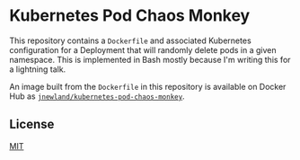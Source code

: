 # Kubernetes Pod Chaos Monkey

This repository contains a `Dockerfile` and associated Kubernetes configuration for a Deployment that will randomly delete pods in a given namespace. This is implemented in Bash mostly because I'm writing this for a lightning talk.

An image built from the `Dockerfile` in this repository is available on Docker Hub as [`jnewland/kubernetes-pod-chaos-monkey`](https://hub.docker.com/r/jnewland/kubernetes-pod-chaos-monkey/).

## License

[MIT](./LICENSE.md)
